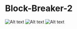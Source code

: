 # Block-Breaker-2
![Alt text](https://i.ibb.co/pbVtZ1N/Screenshot-2021-09-22-201321.jpg "game screanshot")
![Alt text](https://i.ibb.co/GPLSKtX/Screenshot-2021-09-22-202311.jpg "game screanshot")
![Alt text](https://i.ibb.co/b5DJjS3/Screenshot-2021-09-22-201816.jpg "Main menu")
